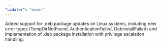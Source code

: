 ```yaml
---
"updater": "minor"
---
```


Added support for .deb package updates on Linux systems, including new error types (TempDirNotFound, AuthenticationFailed, DebInstallFailed) and implementation of .deb package installation with privilege escalation handling.